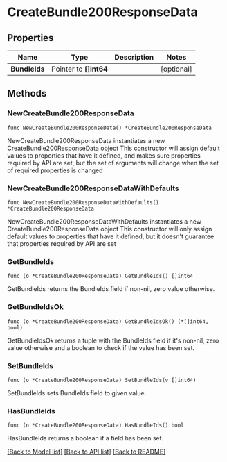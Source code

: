 # CreateBundle200ResponseData

## Properties

Name | Type | Description | Notes
------------ | ------------- | ------------- | -------------
**BundleIds** | Pointer to **[]int64** |  | [optional] 

## Methods

### NewCreateBundle200ResponseData

`func NewCreateBundle200ResponseData() *CreateBundle200ResponseData`

NewCreateBundle200ResponseData instantiates a new CreateBundle200ResponseData object
This constructor will assign default values to properties that have it defined,
and makes sure properties required by API are set, but the set of arguments
will change when the set of required properties is changed

### NewCreateBundle200ResponseDataWithDefaults

`func NewCreateBundle200ResponseDataWithDefaults() *CreateBundle200ResponseData`

NewCreateBundle200ResponseDataWithDefaults instantiates a new CreateBundle200ResponseData object
This constructor will only assign default values to properties that have it defined,
but it doesn't guarantee that properties required by API are set

### GetBundleIds

`func (o *CreateBundle200ResponseData) GetBundleIds() []int64`

GetBundleIds returns the BundleIds field if non-nil, zero value otherwise.

### GetBundleIdsOk

`func (o *CreateBundle200ResponseData) GetBundleIdsOk() (*[]int64, bool)`

GetBundleIdsOk returns a tuple with the BundleIds field if it's non-nil, zero value otherwise
and a boolean to check if the value has been set.

### SetBundleIds

`func (o *CreateBundle200ResponseData) SetBundleIds(v []int64)`

SetBundleIds sets BundleIds field to given value.

### HasBundleIds

`func (o *CreateBundle200ResponseData) HasBundleIds() bool`

HasBundleIds returns a boolean if a field has been set.


[[Back to Model list]](../README.md#documentation-for-models) [[Back to API list]](../README.md#documentation-for-api-endpoints) [[Back to README]](../README.md)


